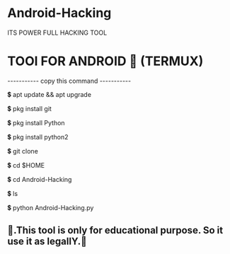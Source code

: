 # Android-Hacking
ITS POWER FULL HACKING TOOL

# TOOl FOR ANDROID 📱 (TERMUX)
----------- copy this command -----------

💲 apt update && apt upgrade

💲 pkg install git

💲 pkg install Python

💲 pkg install python2

💲 git clone

💲 cd $HOME

💲 cd Android-Hacking

💲 ls

💲 python Android-Hacking.py


👾.This tool is only for educational purpose. So it use it as legallY.👾 
---------------------------------------------------------------------------
